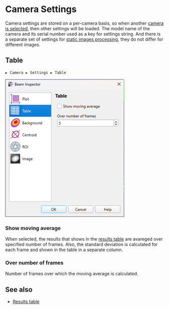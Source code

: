 # Camera Settings

Camera settings are stored on a per-camera basis, so when another [camera is selected](./cam_selector.md), then other settings will be loaded. The model name of the camera and its serial number used as a key for settings string. And there is a separate set of settings for [static images processing](./static_img.md), they do not differ for different images.

## Table

```
► Camera ► Settings ► Table
```

![Screenshot](./img/cam_settings_table.png)

### Show moving average

When selected, the results that shows in the [results table](./results_table.md) are avareged over specified number of frames. Also, the standard deviation is calculated for each frame and shown in the table in a separate column.

### Over number of frames

Number of frames over which the moving average is calculated.

## See also

- [Results table](./results_table.md)

&nbsp;
